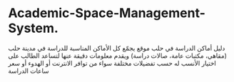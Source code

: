 # Academic-Space-Management-System.
دليل أماكن الدراسة في حلب
موقع يجمّع كل الأماكن المناسبة للدراسة في مدينة حلب (مقاهي، مكتبات عامة، صالات دراسة) ويقدم معلومات دقيقة عنها لتساعد الطالب على اختيار الأنسب له حسب تفضيلات مختلفة سواء من توافر الانترنت أو الهدوء أو سعر ساعات الدراسة
